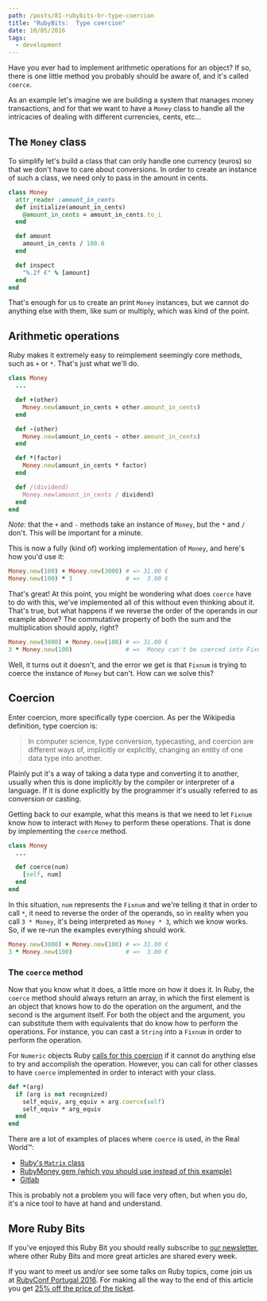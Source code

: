 ```yaml
---
path: /posts/81-rubybits-br-type-coercion
title: "RubyBits:  Type coercion"
date: 10/05/2016
tags:
  - development
---
```


Have you ever had to implement arithmetic operations for an object? If so, there
is one little method you probably should be aware of, and it's called `coerce`.

As an example let's imagine we are building a system that manages money
transactions, and for that we want to have a `Money` class to handle all the
intricacies of dealing with different currencies, cents, etc...

## The `Money` class

To simplify let's build a class that can only handle one currency (euros) so
that we don't have to care about conversions. In order to create an instance of
such a class, we need only to pass in the amount in cents.

```ruby
class Money
  attr_reader :amount_in_cents
  def initialize(amount_in_cents)
    @amount_in_cents = amount_in_cents.to_i
  end

  def amount
    amount_in_cents / 100.0
  end

  def inspect
    "%.2f €" % [amount]
  end
end
```

That's enough for us to create an print `Money` instances, but we cannot do
anything else with them, like sum or multiply, which was kind of the point.

## Arithmetic operations

Ruby makes it extremely easy to reimplement seemingly core methods, such as `+`
or `*`. That's just what we'll do.

```ruby
class Money
  ...

  def +(other)
    Money.new(amount_in_cents + other.amount_in_cents)
  end

  def -(other)
    Money.new(amount_in_cents - other.amount_in_cents)
  end

  def *(factor)
    Money.new(amount_in_cents * factor)
  end

  def /(dividend)
    Money.new(amount_in_cents / dividend)
  end
end
```

*Note*: that the `+` and `-` methods take an instance of `Money`, but the `*` and
`/` don't. This will be important for a minute.

This is now a fully (kind of) working implementation of `Money`, and here's how
you'd use it:

```ruby
Money.new(100) + Money.new(3000) # => 31.00 €
Money.new(100) * 3               # =>  3.00 €
```

That's great! At this point, you might be wondering what does `coerce` have to do
with this, we've implemented all of this without even thinking about it. That's
true, but what happens if we reverse the order of the operands in our example
above? The commutative property of both the sum and the multiplication
should apply, right?

```ruby
Money.new(3000) + Money.new(100) # => 31.00 €
3 * Money.new(100)               # =>  Money can't be coerced into Fixnum (TypeError)
```

Well, it turns out it doesn't, and the error we get is that `Fixnum` is trying
to coerce the instance of `Money` but can't. How can we solve this?

## Coercion

Enter coercion, more specifically type coercion. As per the Wikipedia
definition, type coercion is:

> In computer science, type conversion, typecasting, and coercion are different
ways of, implicitly or explicitly, changing an entity of one data type into
another.

Plainly put it's a way of taking a data type and converting it to another,
usually when this is done implicitly by the compiler or interpreter of a
language. If it is done explicitly by the programmer it's usually referred to as
conversion or casting.

Getting back to our example, what this means is that we need to let `Fixnum`
know how to interact with `Money` to perform these operations. That is done by
implementing the `coerce` method.

```ruby
class Money
  ...

  def coerce(num)
    [self, num]
  end
end
```

In this situation, `num` represents the `Fixnum` and we're telling it that in
order to call `*`, it need to reverse the order of the operands, so in reality
when you call `3 * Money`, it's being interpreted as `Money * 3`, which we know
works. So, if we re-run the examples everything should work.

```ruby
Money.new(3000) + Money.new(100) # => 31.00 €
3 * Money.new(100)               # =>  3.00 €
```

### The `coerce` method

Now that you know what it does, a little more on how it does it. In Ruby, the
`coerce` method should always return an array, in which the first element is an
object that knows how to do the operation on the argument, and the second is the
argument itself. For both the object and the argument, you can substitute them
with equivalents that do know how to perform the operations. For instance, you
can cast a `String` into a `Fixnum` in order to perform the operation.

For `Numeric` objects Ruby [calls for this coercion](https://github.com/ruby/ruby/blob/trunk/numeric.c#L3322)
if it cannot do anything else to try and accomplish the operation. However, you
can call for other classes to have `coerce` implemented in order to interact
with your class.

```ruby
def *(arg)
  if (arg is not recognized)
    self_equiv, arg_equiv = arg.coerce(self)
    self_equiv * arg_equiv
  end
end
```

There are a lot of examples of places where `coerce` is used, in the Real
World™:

* [Ruby's `Matrix` class](https://github.com/ruby/ruby/blob/trunk/lib/matrix.rb#L1458)
* [RubyMoney gem (which you should use instead of this example)](https://github.com/RubyMoney/money/blob/d090daa09620125b11218405e45ef2356601d579/lib/money/money/arithmetic.rb#L308)
* [Gitlab](https://github.com/gitlabhq/gitlabhq/blob/91fa250038e9182988319f088fb84741b6e2efc9/lib/gt_one_coercion.rb)

This is probably not a problem you will face very often, but when you do, it's a
nice tool to have at hand and understand.

## More Ruby Bits

If you've enjoyed this Ruby Bit you should really subscribe to [our
newsletter](https://subvisual.co/newsletter/), where other Ruby Bits and more
great articles are shared every week.

If you want to meet us and/or see some talks on Ruby topics, come join us at
[RubyConf Portugal 2016](http://rubyconf.pt/). For making all the way to the end
of this article you get [25% off the price of the
ticket](https://ti.to/subvisual/rubyconfpt-2016/discount/good-reader-coercion).
